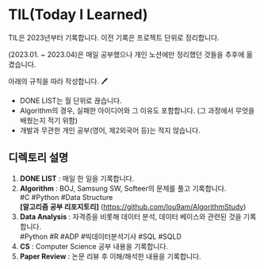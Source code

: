 # TIL(Today I Learned)

TIL은 2023년부터 기록합니다. 이전 기록은 프로젝트 단위로 정리합니다.

(2023.01. ~ 2023.04)은 매일 공부했으나 개인 노션에만 정리했던 것들을 추후에 옮겼습니다.

아래의 규칙을 따라 작성합니다. :pen:
- DONE LIST는 월 단위로 끊습니다.
- Algorithm의 경우, 실패한 아이디어와 그 이유도 포함합니다. (그 과정에서 무엇을 배웠는지 적기 위함)
- 개발과 무관한 개인 공부(영어, 제2외국어 등)는 적지 않습니다.

## 디렉토리 설명
1. __DONE LIST__ : 매일 한 일을 기록합니다.<br>
2. __Algorithm__ : BOJ, Samsung SW, Softeer의 문제를 풀고 기록합니다.<br>
  #C #Python #Data Structure<br>
  __[알고리즘 공부 리포지토리]__ (https://github.com/lou9am/AlgorithmStudy)
3. __Data Analysis__ : 자격증을 비롯해 데이터 분석, 데이터 베이스와 관련된 것을 기록합니다.<br>
  #Python #R #ADP #빅데이터분석기사 #SQL #SQLD<br>
4. __CS__ : Computer Science 공부 내용을 기록합니다.<br>
5. __Paper Review__ : 논문 리뷰 후 이해/해석한 내용을 기록합니다.<br>
